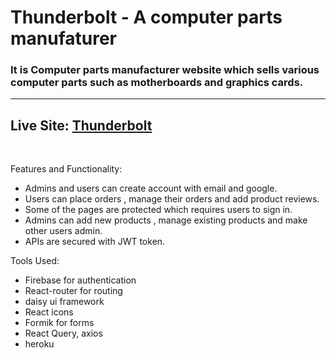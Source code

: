 # Thunderbolt - A computer parts manufaturer

### It is Computer parts manufacturer website which sells various computer parts such as motherboards and graphics cards.

---

## Live Site: [Thunderbolt](https://thunderbolt-9bce9.web.app/)

<br>

Features and Functionality:

- Admins and users can create account with email and google.
- Users can place orders , manage their orders and add product reviews.
- Some of the pages are protected which requires users to sign in.
- Admins can add new products , manage existing products and make other users admin.
- APIs are secured with JWT token.

Tools Used:

- Firebase for authentication
- React-router for routing
- daisy ui framework
- React icons
- Formik for forms
- React Query, axios
- heroku
